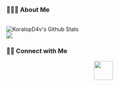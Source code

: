 <h3> 👨🏻‍💻 About Me </h3>


<br>

<img align="center" src="https://github-readme-stats.vercel.app/api?username=KoralopD4v&include_all_commits=true&count_private=true&show_icons=true&line_height=20&title_color=7A7ADB&icon_color=2234AE&text_color=D3D3D3&bg_color=0,000000,130F40" alt="KoralopD4v's Github Stats">

</br>

<img align="center" src="https://github-readme-stats.vercel.app/api/top-langs/?username=KoralopD4v&exclude_repo=github-readme-stats,anuraghazra.github.io">


<h3> 🤝🏻 Connect with Me </h3>

<p align="center">
&nbsp; <a href="https://twitter.com/koralop3" target="_blank" rel="noopener noreferrer"><img src="https://img.icons8.com/plasticine/100/000000/twitter.png" width="50" /></a>   
